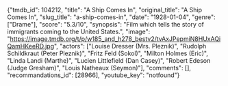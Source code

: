 {"tmdb_id": 104212, "title": "A Ship Comes In", "original_title": "A Ship Comes In", "slug_title": "a-ship-comes-in", "date": "1928-01-04", "genre": ["Drame"], "score": "5.3/10", "synopsis": "Film which tells the story of immigrants coming to the United States.", "image": "https://image.tmdb.org/t/p/w185_and_h278_bestv2/tvAxJPepmiN8HUxAQiQamHKeeRD.jpg", "actors": ["Louise Dresser (Mrs. Pleznik)", "Rudolph Schildkraut (Peter Pleznik)", "Fritz Feld (Sokol)", "Milton Holmes (Eric)", "Linda Landi (Marthe)", "Lucien Littlefield (Dan Casey)", "Robert Edeson (Judge Gresham)", "Louis Natheaux (Seymon)"], "comments": [], "recommandations_id": [28966], "youtube_key": "notfound"}
